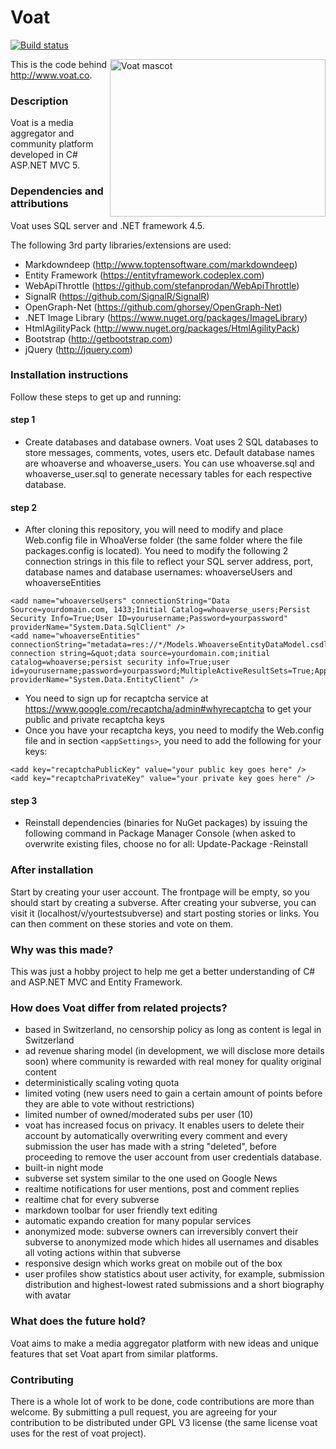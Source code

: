 # Voat
[![Build status](https://ci.appveyor.com/api/projects/status/gmrwwisseq07emb4/branch/master?svg=true)](https://ci.appveyor.com/project/voat/voat/branch/master)

<img height="252" width="345" src="https://voat.co/Graphics/voat-goat.png" alt="Voat mascot" title="Voat" align="right" />

This is the code behind http://www.voat.co.

### Description
Voat is a media aggregator and community platform developed in C# ASP.NET MVC 5.

### Dependencies and attributions
Voat uses SQL server and .NET framework 4.5.

The following 3rd party libraries/extensions are used:

- Markdowndeep (http://www.toptensoftware.com/markdowndeep)
- Entity Framework (https://entityframework.codeplex.com)
- WebApiThrottle (https://github.com/stefanprodan/WebApiThrottle)
- SignalR (https://github.com/SignalR/SignalR)
- OpenGraph-Net (https://github.com/ghorsey/OpenGraph-Net)
- .NET Image Library (https://www.nuget.org/packages/ImageLibrary)
- HtmlAgilityPack (http://www.nuget.org/packages/HtmlAgilityPack)
- Bootstrap (http://getbootstrap.com)
- jQuery (http://jquery.com)

### Installation instructions
Follow these steps to get up and running:

#### step 1
- Create databases and database owners.
Voat uses 2 SQL databases to store messages, comments, votes, users etc. 
Default database names are whoaverse and whoaverse_users.
You can use whoaverse.sql and whoaverse_user.sql to generate necessary tables for each respective database.

#### step 2
- After cloning this repository, you will need to modify and place Web.config file in WhoaVerse folder (the same folder where the file packages.config is located). You need to modify the following 2 connection strings in this file to reflect your SQL server address, port, database names and database usernames: 
whoaverseUsers and whoaverseEntities
```
<add name="whoaverseUsers" connectionString="Data Source=yourdomain.com, 1433;Initial Catalog=whoaverse_users;Persist Security Info=True;User ID=yourusername;Password=yourpassword" providerName="System.Data.SqlClient" />
<add name="whoaverseEntities" connectionString="metadata=res://*/Models.WhoaverseEntityDataModel.csdl|res://*/Models.WhoaverseEntityDataModel.ssdl|res://*/Models.WhoaverseEntityDataModel.msl;provider=System.Data.SqlClient;provider connection string=&quot;data source=yourdomain.com;initial catalog=whoaverse;persist security info=True;user id=yourusername;password=yourpassword;MultipleActiveResultSets=True;App=EntityFramework&quot;" providerName="System.Data.EntityClient" />
```
- You need to sign up for recaptcha service at https://www.google.com/recaptcha/admin#whyrecaptcha to get your public and private recaptcha keys
- Once you have your recaptcha keys, you need to modify the Web.config file and in section `<appSettings>`, you need to add the following for your keys:
```
<add key="recaptchaPublicKey" value="your public key goes here" />
<add key="recaptchaPrivateKey" value="your private key goes here" />
```
#### step 3
- Reinstall dependencies (binaries for NuGet packages) by issuing the following command in Package Manager Console (when asked to overwrite existing files, choose no for all:
Update-Package -Reinstall

### After installation
Start by creating your user account. The frontpage will be empty, so you should start by creating a subverse.
After creating your subverse, you can visit it (localhost/v/yourtestsubverse) and start posting stories or links. You can then comment on these stories and vote on them.

### Why was this made?
This was just a hobby project to help me get a better understanding of C# and ASP.NET MVC and Entity Framework.

### How does Voat differ from related projects?
- based in Switzerland, no censorship policy as long as content is legal in Switzerland
- ad revenue sharing model (in development, we will disclose more details soon) where community is rewarded with real money for quality original content
- deterministically scaling voting quota
- limited voting (new users need to gain a certain amount of points before they are able to vote without restrictions)
- limited number of owned/moderated subs per user (10)
- voat has increased focus on privacy. It enables users to delete their account by automatically overwriting every comment and every submission the user has made with a string "deleted", before proceeding to remove the user account from user credentials database. 
- built-in night mode
- subverse set system similar to the one used on Google News
- realtime notifications for user mentions, post and comment replies
- realtime chat for every subverse
- markdown toolbar for user friendly text editing
- automatic expando creation for many popular services
- anonymized mode: subverse owners can irreversibly convert their subverse to anonymized mode which hides all usernames and disables all voting actions within that subverse
- responsive design which works great on mobile out of the box
- user profiles show statistics about user activity, for example, submission distribution and highest-lowest rated submissions and a short biography with avatar

### What does the future hold?
Voat aims to make a media aggregator platform with new ideas and unique features that set Voat apart from similar platforms.

### Contributing
There is a whole lot of work to be done, code contributions are more than welcome. By submitting a pull request, you are agreeing for your contribution to be distributed under GPL V3 license (the same license voat uses for the rest of voat project).
